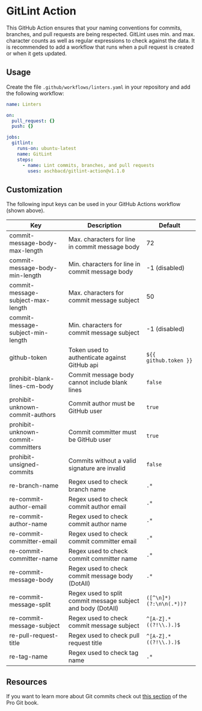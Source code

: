 # GitLint Action

This GitHub Action ensures that your naming conventions for commits, branches, and pull requests
are being respected. GitLint uses min. and max. character counts as well as regular expressions
to check against the data. It is recommended to add a workflow that runs when a pull request is
created or when it gets updated.

## Usage

Create the file `.github/workflows/linters.yaml` in your repository and add the following workflow:

```yaml
name: Linters

on:
  pull_request: {}
  push: {}

jobs:
  gitlint:
    runs-on: ubuntu-latest
    name: GitLint
    steps:
      - name: Lint commits, branches, and pull requests
        uses: aschbacd/gitlint-action@v1.1.0
```

## Customization

The following input keys can be used in your GitHub Actions workflow (shown above).

| Key                                | Description                                                  | Default                 |
| ---------------------------------- | ------------------------------------------------------------ | ----------------------- |
| commit-message-body-max-length     | Max. characters for line in commit message body              | 72                      |
| commit-message-body-min-length     | Min. characters for line in commit message body              | -1 (disabled)           |
| commit-message-subject-max-length  | Max. characters for commit message subject                   | 50                      |
| commit-message-subject-min-length  | Min. characters for commit message subject                   | -1 (disabled)           |
| github-token                       | Token used to authenticate against GitHub api                | `${{ github.token }}`   |
| prohibit-blank-lines-cm-body       | Commit message body cannot include blank lines               | `false`                 |
| prohibit-unknown-commit-authors    | Commit author must be GitHub user                            | `true`                  |
| prohibit-unknown-commit-committers | Commit committer must be GitHub user                         | `true`                  |
| prohibit-unsigned-commits          | Commits without a valid signature are invalid                | `false`                 |
| re-branch-name                     | Regex used to check branch name                              | `.*`                    |
| re-commit-author-email             | Regex used to check commit author email                      | `.*`                    |
| re-commit-author-name              | Regex used to check commit author name                       | `.*`                    |
| re-commit-committer-email          | Regex used to check commit committer email                   | `.*`                    |
| re-commit-committer-name           | Regex used to check commit committer name                    | `.*`                    |
| re-commit-message-body             | Regex used to check commit message body (DotAll)             | `.*`                    |
| re-commit-message-split            | Regex used to split commit message subject and body (DotAll) | `([^\n]*)(?:\n\n(.*))?` |
| re-commit-message-subject          | Regex used to check commit message subject                   | `^[A-Z].*((?!\\.).)$`   |
| re-pull-request-title              | Regex used to check pull request title                       | `^[A-Z].*((?!\\.).)$`   |
| re-tag-name                        | Regex used to check tag name                                 | `.*`                    |

## Resources

If you want to learn more about Git commits check out [this section](https://git-scm.com/book/en/v2/Git-Basics-Viewing-the-Commit-History)
of the Pro Git book.
